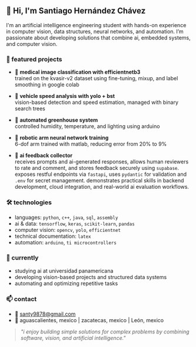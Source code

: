 ## 🐉 Hi, I'm Santiago Hernández Chávez

I'm an artificial intelligence engineering student with hands-on experience in computer vision, data structures, neural networks, and automation. I’m passionate about developing solutions that combine ai, embedded systems, and computer vision.

### 🌟 featured projects

- 🦾 **medical image classification with efficientnetb3**  
  trained on the kvasir-v2 dataset using fine-tuning, mixup, and label smoothing in google colab  

- 🛵 **vehicle speed analysis with yolo + bst**  
  vision-based detection and speed estimation, managed with binary search trees  

- 🌵 **automated greenhouse system**  
  controlled humidity, temperature, and lighting using arduino  

- 🦜 **robotic arm neural network training**  
  6-dof arm trained with matlab, reducing error from 20% to 9%  

- 🧃 **ai feedback collector**  
  receives prompts and ai-generated responses, allows human reviewers to rate and comment, and stores feedback securely using `supabase`. exposes restful endpoints via `fastapi`, uses `pydantic` for validation and `.env` for secret management. demonstrates practical skills in backend development, cloud integration, and real-world ai evaluation workflows.

### 🛠️ technologies

- languages: `python`, `c++`, `java`, `sql`, `assembly`  
- ai & data: `tensorflow`, `keras`, `scikit-learn`, `pandas`  
- computer vision: `opencv`, `yolo`, `efficientnet`  
- technical documentation: `latex`  
- automation: `arduino`, `ti microcontrollers`

### 🌱 currently

- studying ai at universidad panamericana  
- developing vision-based projects and structured data systems  
- automating and optimizing repetitive tasks

### 📫 contact

- 📧 santy9878@gmail.com  
- 📍 aguascalientes, mexico | zacatecas, mexico | León, mexico 

> *"i enjoy building simple solutions for complex problems by combining software, vision, and artificial intelligence."*
